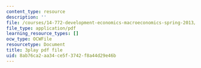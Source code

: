 ```yaml
---
content_type: resource
description: ''
file: /courses/14-772-development-economics-macroeconomics-spring-2013/8ab76ca2aa34ce5f3742f8a44d29e46b_w7aOU0ZAJp0.pdf
file_type: application/pdf
learning_resource_types: []
ocw_type: OCWFile
resourcetype: Document
title: 3play pdf file
uid: 8ab76ca2-aa34-ce5f-3742-f8a44d29e46b
---
```

